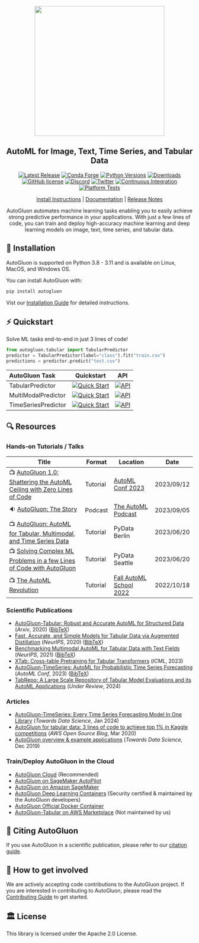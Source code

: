 

<div align="center">
<img src="https://user-images.githubusercontent.com/16392542/77208906-224aa500-6aba-11ea-96bd-e81806074030.png" width="350">

## AutoML for Image, Text, Time Series, and Tabular Data

[![Latest Release](https://img.shields.io/github/v/release/autogluon/autogluon)](https://github.com/autogluon/autogluon/releases)
[![Conda Forge](https://img.shields.io/conda/vn/conda-forge/autogluon.svg)](https://anaconda.org/conda-forge/autogluon)
[![Python Versions](https://img.shields.io/badge/python-3.8%20%7C%203.9%20%7C%203.10%20%7C%203.11-blue)](https://pypi.org/project/autogluon/)
[![Downloads](https://pepy.tech/badge/autogluon/month)](https://pepy.tech/project/autogluon)
[![GitHub license](https://img.shields.io/badge/License-Apache_2.0-blue.svg)](./LICENSE)
[![Discord](https://img.shields.io/discord/1043248669505368144?logo=discord&style=flat)](https://discord.gg/wjUmjqAc2N)
[![Twitter](https://img.shields.io/twitter/follow/autogluon?style=social)](https://twitter.com/autogluon)
[![Continuous Integration](https://github.com/autogluon/autogluon/actions/workflows/continuous_integration.yml/badge.svg)](https://github.com/autogluon/autogluon/actions/workflows/continuous_integration.yml)
[![Platform Tests](https://github.com/autogluon/autogluon/actions/workflows/platform_tests-command.yml/badge.svg?event=schedule)](https://github.com/autogluon/autogluon/actions/workflows/platform_tests-command.yml)

[Install Instructions](https://auto.gluon.ai/stable/install.html) | [Documentation](https://auto.gluon.ai/stable/index.html) | [Release Notes](https://auto.gluon.ai/stable/whats_new/index.html)

AutoGluon automates machine learning tasks enabling you to easily achieve strong predictive performance in your applications.  With just a few lines of code, you can train and deploy high-accuracy machine learning and deep learning models on image, text, time series, and tabular data.
</div>

## 💾 Installation

AutoGluon is supported on Python 3.8 - 3.11 and is available on Linux, MacOS, and Windows OS.

You can install AutoGluon with:

```python
pip install autogluon
```

Vist our [Installation Guide](https://auto.gluon.ai/stable/install.html) for detailed instructions.

## :zap: Quickstart

Solve ML tasks end-to-end in just 3 lines of code!

```python
from autogluon.tabular import TabularPredictor
predictor = TabularPredictor(label="class").fit("train.csv")
predictions = predictor.predict("test.csv")
```

| AutoGluon Task      |                                                                                Quickstart                                                                                |                                                                                API                                                                                |
|:--------------------|:------------------------------------------------------------------------------------------------------------------------------------------------------------------------:|:-----------------------------------------------------------------------------------------------------------------------------------------------------------------:|
| TabularPredictor    | [![Quick Start](https://img.shields.io/static/v1?label=&message=tutorial&color=grey)](https://auto.gluon.ai/stable/tutorials/tabular/tabular-quick-start.html) |                 [![API](https://img.shields.io/badge/api-reference-blue.svg)](https://auto.gluon.ai/stable/api/autogluon.tabular.TabularPredictor.html)                 |
| MultiModalPredictor | [![Quick Start](https://img.shields.io/static/v1?label=&message=tutorial&color=grey)](https://auto.gluon.ai/stable/tutorials/multimodal/multimodal_prediction/multimodal-quick-start.html)            | [![API](https://img.shields.io/badge/api-reference-blue.svg)](https://auto.gluon.ai/stable/api/autogluon.multimodal.MultiModalPredictor.html) |
| TimeSeriesPredictor | [![Quick Start](https://img.shields.io/static/v1?label=&message=tutorial&color=grey)](https://auto.gluon.ai/stable/tutorials/timeseries/forecasting-quick-start.html)            | [![API](https://img.shields.io/badge/api-reference-blue.svg)](https://auto.gluon.ai/stable/api/autogluon.timeseries.TimeSeriesPredictor.html) |

## :mag: Resources

### Hands-on Tutorials / Talks

| Title                                                                                                                    | Format   | Location                                                                         | Date       |
|--------------------------------------------------------------------------------------------------------------------------|----------|----------------------------------------------------------------------------------|------------|
| :tv: [AutoGluon 1.0: Shattering the AutoML Ceiling with Zero Lines of Code](https://www.youtube.com/watch?v=5tvp_Ihgnuk) | Tutorial | [AutoML Conf 2023](https://2023.automl.cc/)                                      | 2023/09/12 |
| :sound: [AutoGluon: The Story](https://automlpodcast.com/episode/autogluon-the-story)                                    | Podcast  | [The AutoML Podcast](https://automlpodcast.com/)                                 | 2023/09/05 |
| :tv: [AutoGluon: AutoML for Tabular, Multimodal, and Time Series Data](https://youtu.be/Lwu15m5mmbs?si=jSaFJDqkTU27C0fa) | Tutorial | PyData Berlin                                                                    | 2023/06/20 | 
| :tv: [Solving Complex ML Problems in a few Lines of Code with AutoGluon](https://www.youtube.com/watch?v=J1UQUCPB88I)    | Tutorial | PyData Seattle                                                                   | 2023/06/20 | 
| :tv: [The AutoML Revolution](https://www.youtube.com/watch?v=VAAITEds-28)                                                | Tutorial | [Fall AutoML School 2022](https://sites.google.com/view/automl-fall-school-2022) | 2022/10/18 |

### Scientific Publications
- [AutoGluon-Tabular: Robust and Accurate AutoML for Structured Data](https://arxiv.org/pdf/2003.06505.pdf) (*Arxiv*, 2020) ([BibTeX](CITING.md#general-usage--autogluontabular))
- [Fast, Accurate, and Simple Models for Tabular Data via Augmented Distillation](https://proceedings.neurips.cc/paper/2020/hash/62d75fb2e3075506e8837d8f55021ab1-Abstract.html) (*NeurIPS*, 2020) ([BibTeX](CITING.md#tabular-distillation))
- [Benchmarking Multimodal AutoML for Tabular Data with Text Fields](https://datasets-benchmarks-proceedings.neurips.cc/paper/2021/file/9bf31c7ff062936a96d3c8bd1f8f2ff3-Paper-round2.pdf) (*NeurIPS*, 2021) ([BibTeX](CITING.md#autogluonmultimodal))
- [XTab: Cross-table Pretraining for Tabular Transformers](https://proceedings.mlr.press/v202/zhu23k/zhu23k.pdf) (*ICML*, 2023)
- [AutoGluon-TimeSeries: AutoML for Probabilistic Time Series Forecasting](https://arxiv.org/abs/2308.05566) (*AutoML Conf*, 2023) ([BibTeX](CITING.md#autogluontimeseries))
- [TabRepo: A Large Scale Repository of Tabular Model Evaluations and its AutoML Applications](https://arxiv.org/pdf/2311.02971.pdf) (*Under Review*, 2024)

### Articles
- [AutoGluon-TimeSeries: Every Time Series Forecasting Model In One Library](https://towardsdatascience.com/autogluon-timeseries-every-time-series-forecasting-model-in-one-library-29a3bf6879db) (*Towards Data Science*, Jan 2024)
- [AutoGluon for tabular data: 3 lines of code to achieve top 1% in Kaggle competitions](https://aws.amazon.com/blogs/opensource/machine-learning-with-autogluon-an-open-source-automl-library/) (*AWS Open Source Blog*, Mar 2020)
- [AutoGluon overview & example applications](https://towardsdatascience.com/autogluon-deep-learning-automl-5cdb4e2388ec?source=friends_link&sk=e3d17d06880ac714e47f07f39178fdf2) (*Towards Data Science*, Dec 2019)

### Train/Deploy AutoGluon in the Cloud
- [AutoGluon Cloud](https://auto.gluon.ai/cloud/stable/index.html) (Recommended)
- [AutoGluon on SageMaker AutoPilot](https://auto.gluon.ai/stable/tutorials/cloud_fit_deploy/autopilot-autogluon.html)
- [AutoGluon on Amazon SageMaker](https://auto.gluon.ai/stable/tutorials/cloud_fit_deploy/cloud-aws-sagemaker-train-deploy.html)
- [AutoGluon Deep Learning Containers](https://github.com/aws/deep-learning-containers/blob/master/available_images.md#autogluon-training-containers) (Security certified & maintained by the AutoGluon developers)
- [AutoGluon Official Docker Container](https://hub.docker.com/r/autogluon/autogluon)
- [AutoGluon-Tabular on AWS Marketplace](https://aws.amazon.com/marketplace/pp/prodview-n4zf5pmjt7ism) (Not maintained by us)

## :pencil: Citing AutoGluon

If you use AutoGluon in a scientific publication, please refer to our [citation guide](CITING.md).

## :wave: How to get involved

We are actively accepting code contributions to the AutoGluon project. If you are interested in contributing to AutoGluon, please read the [Contributing Guide](https://github.com/autogluon/autogluon/blob/master/CONTRIBUTING.md) to get started.

## :classical_building: License

This library is licensed under the Apache 2.0 License.
